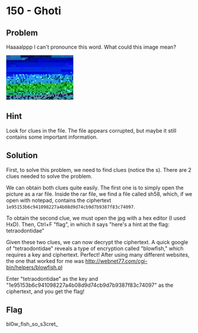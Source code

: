# 150 - Ghoti

## Problem

Haaaalppp I can't pronounce this word. What could this image mean?

<img src="ghoti.jpg" height="120" />

## Hint

Look for clues in the file. The file appears corrupted, but maybe it still contains some important information.

## Solution

First, to solve this problem, we need to find clues (notice the s). There are 2 clues needed to solve the problem.

We can obtain both clues quite easily. The first one is to simply open the picture as a rar file.
Inside the rar file, we find a file called sh58, which, if we open with notepad, contains the ciphertext `1e95153b6c941098227a4b08d9d74cb9d7b9387f83c74097`.

To obtain the second clue, we must open the jpg with a hex editor (I used HxD). Then, Ctrl+F "flag", in which it says "here's a hint at the flag: tetraodontidae"

Given these two clues, we can now decrypt the ciphertext. A quick google of "tetraodontidae" reveals a type of encryption called "blowfish," which requires a key and ciphertext. Perfect!
After using many different websites, the one that worked for me was http://webnet77.com/cgi-bin/helpers/blowfish.pl

Enter "tetraodontidae" as the key and "1e95153b6c941098227a4b08d9d74cb9d7b9387f83c74097" as the ciphertext, and you get the flag!

## Flag

bl0w_fish_so_s3cret_
